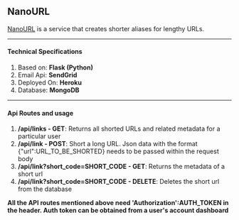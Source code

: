 ## NanoURL

[NanoURL](http://nanourl.xyz "NanoURL") is a service that creates shorter aliases for lengthy URLs.


------------

#### Technical Specifications
1. Based on: **Flask (Python)**
2. Email Api: **SendGrid**
3. Deployed On: **Heroku**
4. Database: **MongoDB**

------------

#### Api Routes and usage
1. **/api/links - GET**: Returns all shorted URLs and related metadata for a particular user
2. **/api/link - POST**: Short a long URL. Json data with the format {"url":URL_TO_BE_SHORTED} needs to be passed within the request body
3. **/api/link?short_code=SHORT_CODE - GET**: Returns the metadata of a short url
4. **/api/link?short_code=SHORT_CODE - DELETE**:
Deletes the short url from the database

**All the API routes mentioned above need 'Authorization':AUTH_TOKEN in the header. Auth token can be obtained from a user's account dashboard**

